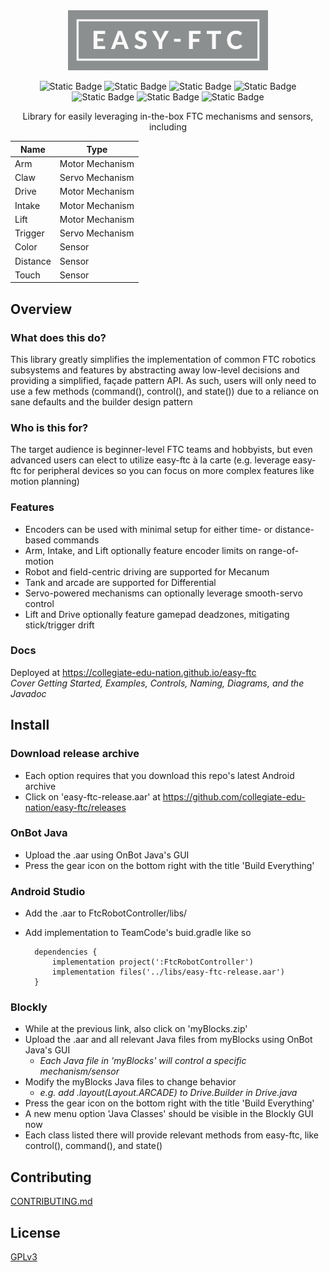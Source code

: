 <div align="center">
<img src='docs/img/logo/easy-ftc_color.png' height=96px>

![Static Badge](https://img.shields.io/badge/Version-1.0-blue)
![Static Badge](https://img.shields.io/badge/FTC_SDK-10.1.1-blue)
![Static Badge](https://img.shields.io/badge/Android_API-30-blue)
![Static Badge](https://img.shields.io/badge/OpenJDK-21.0.4-blue)
![Static Badge](https://img.shields.io/badge/Platforms-Linux,_macOS,_Windows-green)
![Static Badge](https://img.shields.io/badge/Coverage-97%25-green)
![Static Badge](https://img.shields.io/badge/Powered_by_Nix-grey?logo=nixOS&logoColor=white)

Library for easily leveraging in-the-box FTC mechanisms and sensors, including

| Name     | Type            |
| -------- | --------------- |
| Arm      | Motor Mechanism |
| Claw     | Servo Mechanism |
| Drive    | Motor Mechanism |
| Intake   | Motor Mechanism |
| Lift     | Motor Mechanism |
| Trigger  | Servo Mechanism |
| Color    | Sensor          |
| Distance | Sensor          |
| Touch    | Sensor          |

</div>

## Overview

### What does this do?

This library greatly simplifies the implementation of common FTC robotics subsystems and features by abstracting away low-level decisions and providing a simplified, façade pattern API. As such, users will only need to use a few methods (command(), control(), and state()) due to a reliance on sane defaults and the builder design pattern

### Who is this for?

The target audience is beginner-level FTC teams and hobbyists, but even advanced users can elect to utilize easy-ftc à la carte (e.g. leverage easy-ftc for peripheral devices so you can focus on more complex features like motion planning)

### Features

- Encoders can be used with minimal setup for either time- or distance-based commands
- Arm, Intake, and Lift optionally feature encoder limits on range-of-motion
- Robot and field-centric driving are supported for Mecanum
- Tank and arcade are supported for Differential
- Servo-powered mechanisms can optionally leverage smooth-servo control
- Lift and Drive optionally feature gamepad deadzones, mitigating stick/trigger drift

### Docs

Deployed at https://collegiate-edu-nation.github.io/easy-ftc<br>
<i>Cover Getting Started, Examples, Controls, Naming, Diagrams, and the Javadoc</i>

## Install

### Download release archive

- Each option requires that you download this repo's latest Android archive
- Click on 'easy-ftc-release.aar' at https://github.com/collegiate-edu-nation/easy-ftc/releases

### OnBot Java

- Upload the .aar using OnBot Java's GUI
- Press the gear icon on the bottom right with the title 'Build Everything'

### Android Studio

- Add the .aar to FtcRobotController/libs/
- Add implementation to TeamCode's buid.gradle like so

        dependencies {
            implementation project(':FtcRobotController')
            implementation files('../libs/easy-ftc-release.aar')
        }

### Blockly

- While at the previous link, also click on 'myBlocks.zip'
- Upload the .aar and all relevant Java files from myBlocks using OnBot Java's GUI
  - <i>Each Java file in 'myBlocks' will control a specific mechanism/sensor</i>
- Modify the myBlocks Java files to change behavior
  - <i>e.g. add .layout(Layout.ARCADE) to Drive.Builder in Drive.java</i>
- Press the gear icon on the bottom right with the title 'Build Everything'
- A new menu option 'Java Classes' should be visible in the Blockly GUI now
- Each class listed there will provide relevant methods from easy-ftc, like control(), command(), and state()

## Contributing

[CONTRIBUTING.md](CONTRIBUTING.md)

## License

[GPLv3](COPYING)
